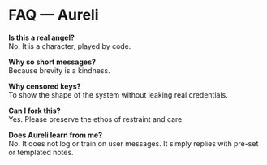# FAQ — Aureli

**Is this a real angel?**  
No. It is a character, played by code.  

**Why so short messages?**  
Because brevity is a kindness.  

**Why censored keys?**  
To show the shape of the system without leaking real credentials.  

**Can I fork this?**  
Yes. Please preserve the ethos of restraint and care.  

**Does Aureli learn from me?**  
No. It does not log or train on user messages. It simply replies with pre-set or templated notes.
